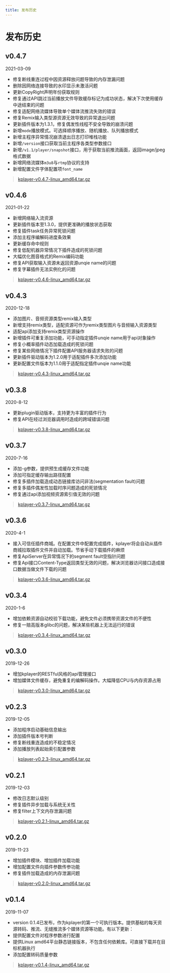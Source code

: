 ```yaml
---
title: 发布历史
---
```


发布历史
===

## v0.4.7
2021-03-09
* 修复断线重连过程中因资源释放问题导致的内存泄漏问题
* 删除因网络连接导致的水印显示未激活问题
* 更新CopyRight声明年份获取规则
* 修复通过API跳过当前播放文件导致缓存标记为成功状态，解决下次使用缓存中途结束的问题
* 修复适配网络流媒体导致单个媒体流推流失效的错误
* 修复Remix输入类型源资源无效导致的异常退出问题
* 更新插件版本为1.3.1，修复偶发性线程不安全导致的崩溃问题
* 新增`mode`播放模式。可选择顺序播放、随机播放、队列播放模式
* 新增主程序异常情况崩溃退出日志打印堆栈功能
* 新增`/version`接口获取当前主程序各类型参数接口
* 新增`/v1.1/player/snapshot`接口，用于获取当前推流画面，返回image/jpeg格式数据
* 新增网络流媒体`m3u8`与`rtmp`协议的支持
* 新增配置文件字体配置项`font_name`


> [kplayer-v0.4.7-linux_amd64.tar.gz](http://download.bytelang.cn/kplayer-v0.4.7-linux_amd64.tar.gz)

## v0.4.6
2021-01-22
* 新增网络输入流资源
* 更新插件版本至1.3.0，提供更准确的播放状态获取
* 修复插件task任务异常死锁问题
* 添加主程序编解码进度条效果
* 更新缓存命中规则
* 修复低配机器异常情况下插件造成的死锁问题
* 大幅优化图音格式的Remix编码功能
* 修复API获取输入资源未返回资源unqie name的问题
* 修复字幕插件无法实例化的问题


> [kplayer-v0.4.6-linux_amd64.tar.gz](http://download.bytelang.cn/kplayer-v0.4.6-linux_amd64.tar.gz)

## v0.4.3
2020-12-18
* 添加图片、音频资源类型remix输入类型
* 新增支持remix类型，适配资源可作为remix类型图片与音频输入资源类型
* 适配api添加支持remix类型资源操作
* 新增插件可重复添加功能，可手动指定插件unqie name用于api对象操作
* 修复小概率插件动态加载造成的死锁问题
* 修复某些网络情况下插件配置API服务器请求失败的问题
* 更新插件驱动版本为1.2.0用于适配插件多次添加功能
* 更新配置文件版本为1.1.0用于适配指定插件unqie name功能

> [kplayer-v0.4.3-linux_amd64.tar.gz](http://download.bytelang.cn/kplayer-v0.4.3-linux_amd64.tar.gz)

## v0.3.8
2020-8-12
* 更新plugin驱动版本，支持更为丰富的插件行为
* 修复API在经过浏览器调用时造成的跨域错误问题

> [kplayer-v0.3.8-linux_amd64.tar.gz](http://download.bytelang.cn/kplayer-v0.3.8-linux_amd64.tar.gz)

## v0.3.7
2020-7-16
* 添加-g参数，提供预生成缓存文件功能
* 添加可指定缓存输出路径配置
* 修复多插件加载造成动态链接库访问非法(segmentation fault)问题
* 修复多插件偶发性加载时序问题造成的死锁情况
* 修复通过api添加视频资源索引值无效的问题

> [kplayer-v0.3.7-linux_amd64.tar.gz](http://download.bytelang.cn/kplayer-v0.3.7-linux_amd64.tar.gz)

## v0.3.6
2020-4-1
* 接入可信任插件商城。在配置文件中配置完成插件，kplayer将会自动从插件商城拉取插件文件并自动加载。节省手动下载插件的麻烦
* 修复ApiServer在异常情况下的segment fault空指针问题
* 修复Api接口Content-Type返回类型无效的问题，解决浏览器访问接口造成接口数据当做文件下载的问题
> [kplayer-v0.3.6-linux_amd64.tar.gz](http://download.bytelang.cn/kplayer-v0.3.6-linux_amd64.tar.gz)

## v0.3.4
2020-1-6
* 增加依赖资源自动校验下载功能，避免文件必须携带资源文件的不便性
* 修复一赔高版本glibc的问题，解决某些机器上无法运行的错误
> [kplayer-v0.3.4-linux_amd64.tar.gz](http://download.bytelang.cn/kplayer-v0.3.4-linux_amd64.tar.gz)

## v0.3.0
2019-12-26
* 增加kplayer的RESTful风格的api管理接口
* 增加媒体文件缓存，避免重复的编解码操作。大幅降低CPU与内存资源占用
> [kplayer-v0.3.0-linux_amd64.tar.gz](http://download.bytelang.cn/kplayer-v0.3.0-linux_amd64.tar.gz)

## v0.2.3
2019-12-05
* 添加程序启动基础信息输出
* 添加插件版本号判断
* 修复断线重连造成的不稳定情况
* 添加播放列表起始索引配置参数
> [kplayer-v0.2.3-linux_amd64.tar.gz](http://download.bytelang.cn/kplayer-v0.2.3-linux_amd64.tar.gz)

## v0.2.1
2019-12-03
* 修改日志默认级别
* 修复插件异步加载与系统无关性
* 修复filter上下文内存泄漏问题
> [kplayer-v0.2.1-linux_amd64.tar.gz](http://download.bytelang.cn/kplayer-v0.2.1-linux_amd64.tar.gz)

## v0.2.0
 2019-11-23
 * 增加插件模块、增加插件加载功能
 * 增加配置文件向插件参数传参功能
 * 修复插件加载造成的内存泄漏问题
 > [kplayer-v0.2.0-linux_amd64.tar.gz](http://download.bytelang.cn/kplayer-v0.2.0-linux_amd64.tar.gz)

## v0.1.4
 2019-11-07
 * version 0.1.4已发布，作为kplayer的第一个可执行版本。提供基础的每天资源转码、推流、无缝推流多个媒体资源等功能。有以下更新：
 * 提供配置文件对程序参数进行配置
 * 提供Linux amd64平台静态链接版本，不包含任何依赖库。可直接下载并在目标机器执行
 * 添加配置转码质量参数
 > [kplayer-v0.1.4-linux_amd64.tar.gz](http://download.bytelang.cn/kplayer-v0.1.4-linux_amd64.tar.gz)